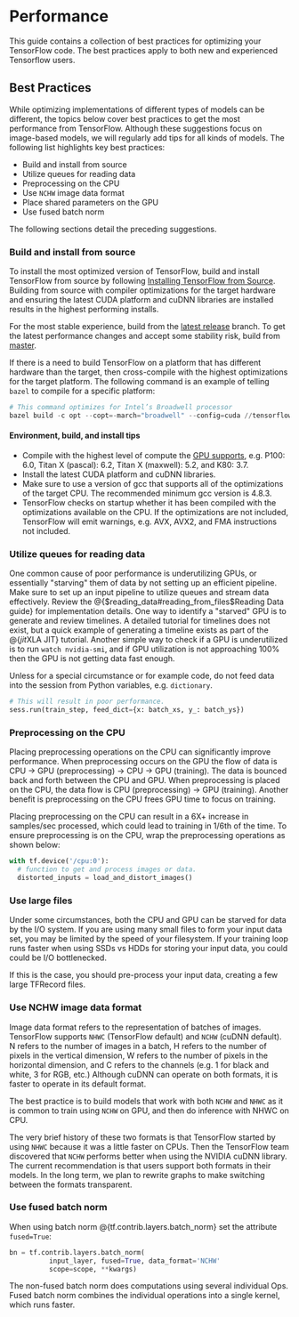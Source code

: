 # Performance

This guide contains a collection of best practices for optimizing your
TensorFlow code. The best practices apply to both new and experienced
Tensorflow users.

## Best Practices
While optimizing implementations of different types of models can be different,
the topics below cover best practices to get the most performance from
TensorFlow. Although these suggestions focus on image-based models, we will
regularly add tips for all kinds of models. The following list highlights key
best practices:

*   Build and install from source
*   Utilize queues for reading data
*   Preprocessing on the CPU
*   Use `NCHW` image data format
*   Place shared parameters on the GPU
*   Use fused batch norm

The following sections detail the preceding suggestions.

### Build and install from source

To install the most optimized version of TensorFlow, build and install
TensorFlow from source by following [Installing TensorFlow from Source](../install/install_sources).
Building from source with compiler optimizations for the target hardware and
ensuring the latest CUDA platform and cuDNN libraries are installed results in
the highest performing installs.

For the most stable experience, build from the [latest release](https://github.com/tensorflow/tensorflow/releases)
branch. To get the latest performance changes and accept some stability risk,
build from [master](https://github.com/tensorflow/tensorflow).

If there is a need to build TensorFlow on a platform that has different hardware
than the target, then cross-compile with the highest optimizations for the target
platform.  The following command is an example of telling `bazel` to compile for
a specific platform:

```python
# This command optimizes for Intel’s Broadwell processor
bazel build -c opt --copt=-march="broadwell" --config=cuda //tensorflow/tools/pip_package:build_pip_package

```

#### Environment, build, and install tips

*   Compile with the highest level of compute the [GPU
    supports](http://developer.nvidia.com/cuda-gpus), e.g. P100: 6.0, Titan X
    (pascal): 6.2, Titan X (maxwell): 5.2, and K80: 3.7.
*   Install the latest CUDA platform and cuDNN libraries.
*   Make sure to use a version of gcc that supports all of the optimizations of
    the target CPU. The recommended minimum gcc version is 4.8.3.
*   TensorFlow checks on startup whether it has been compiled with the
    optimizations available on the CPU. If the optimizations are not included,
    TensorFlow will emit warnings, e.g. AVX, AVX2, and FMA instructions not
    included.

### Utilize queues for reading data

One common cause of poor performance is underutilizing GPUs, or essentially
"starving" them of data by not setting up an efficient pipeline. Make sure to
set up an input pipeline to utilize queues and stream data effectively. Review
the @{$reading_data#reading_from_files$Reading Data guide} for implementation
details. One way to identify a "starved" GPU is to generate and review
timelines. A detailed tutorial for timelines does not exist, but a quick example
of generating a timeline exists as part of the @{$jit$XLA JIT} tutorial. Another
simple way to check if a GPU is underutilized is to run `watch nvidia-smi`, and
if GPU utilization is not approaching 100% then the GPU is not getting data fast
enough.

Unless for a special circumstance or for example code, do not feed data
into the session from Python variables, e.g. `dictionary`.

```python
# This will result in poor performance.
sess.run(train_step, feed_dict={x: batch_xs, y_: batch_ys})
```

### Preprocessing on the CPU

Placing preprocessing operations on the CPU can significantly improve
performance.  When preprocessing occurs on the GPU the flow of data is
CPU -> GPU (preprocessing) -> CPU -> GPU (training).  The data is bounced back
and forth between the CPU and GPU.  When preprocessing is placed on the CPU,
the data flow is CPU (preprocessing) -> GPU (training).  Another benefit is
preprocessing on the CPU frees GPU time to focus on training.

Placing preprocessing on the CPU can result in a 6X+ increase in samples/sec
processed, which could lead to training in 1/6th of the time.  To ensure
preprocessing is on the CPU, wrap the preprocessing operations as shown below:

```python
with tf.device('/cpu:0'):
  # function to get and process images or data.
  distorted_inputs = load_and_distort_images()
```

### Use large files

Under some circumstances, both the CPU and GPU can be starved for data by the
I/O system. If you are using many small files to form your input data set, you
may be limited by the speed of your filesystem. If your training loop runs
faster when using SSDs vs HDDs for storing your input data, you could could be
I/O bottlenecked.

If this is the case, you should pre-process your input data, creating a few
large TFRecord files.

### Use NCHW image data format

Image data format refers to the representation of batches of images. TensorFlow
supports `NHWC` (TensorFlow default) and `NCHW` (cuDNN default). N refers to the
number of images in a batch, H refers to the number of pixels in the vertical
dimension, W refers to the number of pixels in the horizontal dimension, and C
refers to the channels (e.g. 1 for black and white, 3 for RGB, etc.) Although
cuDNN can operate on both formats, it is faster to operate in its default
format.

The best practice is to build models that work with both `NCHW` and `NHWC` as it
is common to train using `NCHW` on GPU, and then do inference with NHWC on CPU.

The very brief history of these two formats is that TensorFlow started by using
`NHWC` because it was a little faster on CPUs. Then the TensorFlow team
discovered that `NCHW` performs better when using the NVIDIA cuDNN library.  The
current recommendation is that users support both formats in their models. In
the long term, we plan to rewrite graphs to make switching between the formats
transparent.

### Use fused batch norm

When using batch norm
@{tf.contrib.layers.batch_norm} set the attribute `fused=True`:

```python
bn = tf.contrib.layers.batch_norm(
          input_layer, fused=True, data_format='NCHW'
          scope=scope, **kwargs)
```

The non-fused batch norm does computations using several individual Ops. Fused
batch norm combines the individual operations into a single kernel, which runs
faster.
